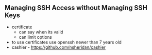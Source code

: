 Managing SSH Access without Managing SSH Keys
---
* certificate
  * can say when its valid
  * can limit options
* to use certificates use openssh newer than 7 years old
* cashier - https://github.com/nsheridan/cashier
